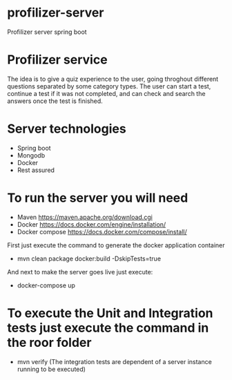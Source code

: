 # profilizer-server
Profilizer server spring boot

# Profilizer service

The idea is to give a quiz experience to the user, going throghout different questions separated by some category types. The user can start a test, continue a test if it was not completed, and can check and search the answers once the test is finished.

# Server technologies
  - Spring boot
  - Mongodb
  - Docker
  - Rest assured
  
# To run the server you will need
  - Maven https://maven.apache.org/download.cgi
  - Docker https://docs.docker.com/engine/installation/
  - Docker compose https://docs.docker.com/compose/install/
  
First just execute the command to generate the docker application container

  - mvn clean package docker:build -DskipTests=true

And next to make the server goes live just execute:

 - docker-compose up
  
# To execute the Unit and Integration tests just execute the command in the roor folder
 - mvn verify (The integration tests are dependent of a server instance running to be executed)
